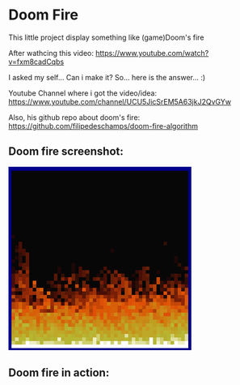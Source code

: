 # Doom Fire
This little project display something like (game)Doom's fire

After wathcing this video:
https://www.youtube.com/watch?v=fxm8cadCqbs

I asked my self... Can i make it?
So... here is the answer... :)

Youtube Channel where i got the video/idea:
https://www.youtube.com/channel/UCU5JicSrEM5A63jkJ2QvGYw

Also, his github repo about doom's fire:
https://github.com/filipedeschamps/doom-fire-algorithm

## Doom fire screenshot:
![Domm_fire](img/doom_fire.gif)

## Doom fire in action:

